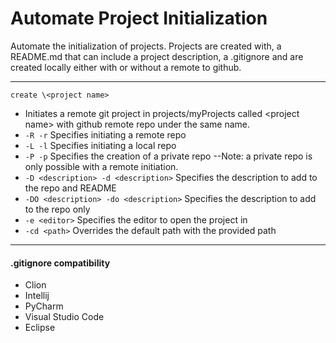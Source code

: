 # Automate Project Initialization

Automate the initialization of projects. Projects are created with, a README.md
that can include a project description, a .gitignore and are created
locally either with or without a remote to github.

---

```create \<project name>```
* Initiates a remote git project in projects/myProjects called \<project name>
with github remote repo under the same name.
* ```-R -r``` Specifies initiating a remote repo
* ```-L -l``` Specifies initiating a local repo
* ```-P -p``` Specifies the creation of a private repo --Note: a private repo
is only possible with a remote initiation.
* ```-D <description> -d <description>``` Specifies the description to add to
the repo and README
* ```-DO <description> -do <description>``` Specifies the description to add 
to the repo only
* ```-e <editor>``` Specifies the editor to open the project in
* ```-cd <path>``` Overrides the default path with the provided path

---
#### .gitignore compatibility
* Clion
* Intellij
* PyCharm
* Visual Studio Code
* Eclipse
